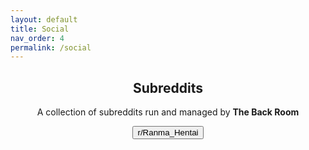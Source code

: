 ```yaml
---
layout: default
title: Social
nav_order: 4
permalink: /social
---
```


<div class="card">
  <div class="container">
    <h2 class="text-small" style="text-align:center">Subreddits</h2>
    <p class="text-small" style="text-align:center">A collection of subreddits run and managed by <b>The Back Room</b></p>
    <span class="fs-3">
      <div align="center" class="text-small">
        <a href="https://www.reddit.com/r/Ranma_Hentai/" target="_blank">
          <button type="button" name="button" class="btn">r/Ranma_Hentai</button></a> 
        <!-- <a href="" target="_blank">
          <button type="button" name="button" class="btn"></button></a> -->
        <!-- <a href="" target="_blank">
          <button type="button" name="button" class="btn"></button></a> -->
      </div>
    </span>
  </div>
</div>
